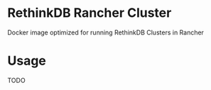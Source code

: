 RethinkDB Rancher Cluster
=========================

Docker image optimized for running RethinkDB Clusters in Rancher


Usage
========

TODO